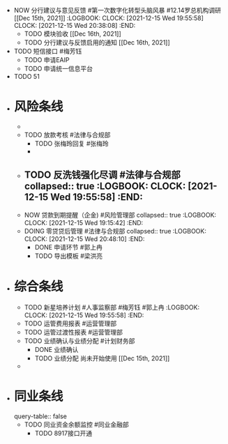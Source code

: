 - NOW 分行建议与意见反馈 #第一次数字化转型头脑风暴 #12.14罗总机构调研 [[Dec 15th, 2021]]
  :LOGBOOK:
  CLOCK: [2021-12-15 Wed 19:55:58]
  CLOCK: [2021-12-15 Wed 20:38:08]
  :END:
	- TODO 模块验收 [[Dec 16th, 2021]]
	- TODO 分行建议与反馈启用的通知 [[Dec 16th, 2021]]
- TODO 短信接口 #梅芳钰
	- TODO 申请EAIP
	- TODO 申请统一信息平台
- TODO 51
- # 风险条线
	-
	- TODO 放款考核 #法律与合规部
		- TODO 张梅玲回复 #张梅玲
		-
	- TODO 反洗钱强化尽调 #法律与合规部
	  collapsed:: true
	  :LOGBOOK:
	  CLOCK: [2021-12-15 Wed 19:55:58]
	  :END:
		-
	- NOW 贷款到期提醒（企金)  #风险管理部
	  collapsed:: true
	  :LOGBOOK:
	  CLOCK: [2021-12-15 Wed 19:15:42]
	  :END:
	- DOING 零贷贷后管理 #法律与合规部
	  collapsed:: true
	  :LOGBOOK:
	  CLOCK: [2021-12-15 Wed 20:48:10]
	  :END:
		- DONE 申请环节 #郭上冉
		- TODO 导出模板 #梁洪亮
- # 综合条线
	- TODO 新星培养计划 #人事监察部 #梅芳钰 #郭上冉
	  :LOGBOOK:
	  CLOCK: [2021-12-15 Wed 19:55:58]
	  :END:
	- TODO 运管费用报表 #运营管理部
	- TODO 运管过渡性报表 #运营管理部
	- TODO 业绩确认与业绩分配 #计划财务部
		- DONE 业绩确认
		- TODO 业绩分配
		  尚未开始使用 [[Dec 15th, 2021]]
	-
- # 同业条线
  query-table:: false
	- TODO 同业资金余额监控 #同业金融部
		- TODO 8917接口开通